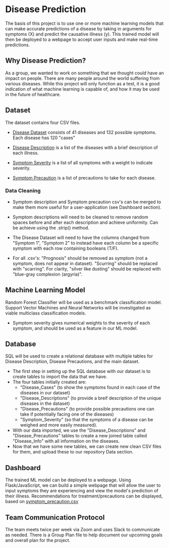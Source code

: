 # Disease Prediction

The basis of this project is to use one or more machine learning models that can make accurate predictions of a disease by taking in arguments for symptoms (X) and predict the causative illness (y). This trained model will then be deployed to a webpage to accept user inputs and make real-time predictions. 

## Why Disease Prediction?
As a group, we wanted to work on something that we thought could have an impact on people. There are many people around the world suffering from various diseases. While this project will only function as a test, it is a good indication of what machine learning is capable of, and how it may be used in the future of healthcare.

## Dataset

The dataset contains four CSV files.

* [Disease Dataset](https://www.kaggle.com/datasets/itachi9604/disease-symptom-description-dataset) consists of 41 diseases and 132 possible symptoms. Each disease has 120 "cases"

* [Disease Description](./Data/symptom_Description.csv) is a list of the diseases with a brief description of each illness.

* [Symptom Severity](/Data/Symptom-severity.csv) is a list of all symptoms with a weight to indicate severity.

* [Symptom Precaution](./Data/symptom_precaution.csv) is a list of precautions to take for each disease.




### Data Cleaning

* Symptom description and Symptom precaution csv's can be merged to make them more useful for a user-application (see Dashboard section).

* Symptom descriptions will need to be cleaned to remove random spaces before and after each description and achieve uniformity. Can be achieve using the .strip() method.

* The Disease Dataset will need to have the columns changed from "Symptom 1", "Symptom 2" to instead have each column be a specific symptom with each row containing booleans (T/F).

* For all .csv's: "Prognosis" should be removed as symptom (not a symptom, does not appear in dataset). "Scurring" should be replaced with "scarring". For clarity, "silver like dusting" should be replaced with "blue-gray complexion (argyria)".

## Machine Learning Model

Random Forest Classifier will be used as a benchmark classification model. Support Vector Machines and Neural Networks will be investigated as viable multiclass classification models.

* Symptom severity gives numerical weights to the severity of each symptom, and should be used as a feature in our ML model.

## Database

SQL will be used to create a relational database with multiple tables for Disease Description, Disease Precautions, and the main dataset.

* The first step in setting up the SQL database with our dataset is to create tables to import the data that we have. 
* The four tables initially created are:
  - "Disease_Cases" (to show the symptoms found in each case of the diseases in our dataset) 
  - "Disease_Descriptions" (to provide a breif description of the unique diseases in the dataset) 
  - "Disease_Precautions" (to provide possible precautions one can take if potentially facing one of the diseases)
  - "Symptom_Severity" (so that the symptoms of a disease can be weighed and more easily measured).
* With our data imported, we use the "Disease_Descriptions" and "Disease_Precautions" tables to create a new joined table called "Disease_Info" with all information on the diseases. 
* Now that we have some new tables, we can create new clean CSV files for them, and upload these to our repository Data section.

## Dashboard
The trained ML model can be deployed to a webpage. Using Flask/JavaScript, we can build a simple webpage that will allow the user to input symptoms they are experiencing and view the model's prediction of their illness. Recommendations for treatment/precautions can be displayed, based on [symptom_precaution.csv](./Data/symptom_precaution.csv) 

## Team Communication Protocol
The team meets twice per week via Zoom and uses Slack to communicate as needed. There is a Group Plan file to help document our upcoming goals and overall plan for the project.
